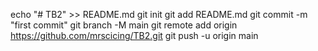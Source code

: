 echo "# TB2" >> README.md
git init
git add README.md
git commit -m "first commit"
git branch -M main
git remote add origin https://github.com/mrscicing/TB2.git
git push -u origin main
